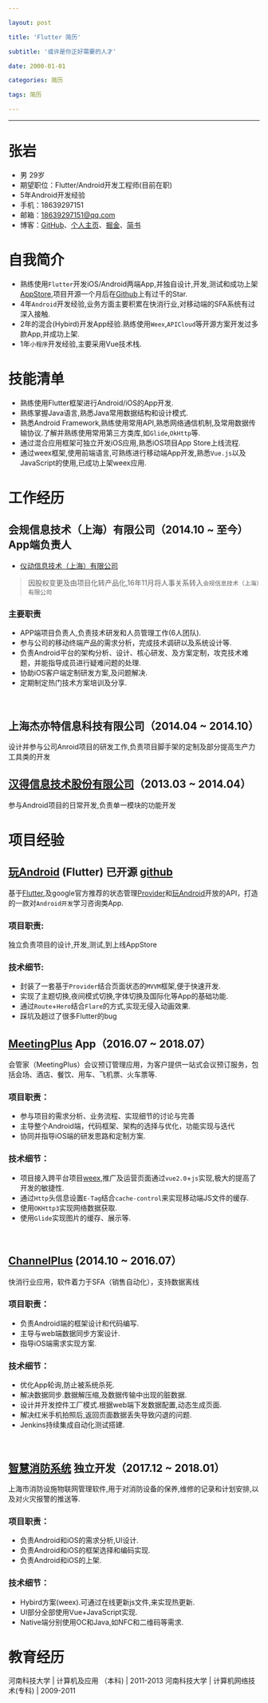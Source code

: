 ```yaml
---

layout: post

title: 'Flutter 简历'

subtitle: '或许是你正好需要的人才'

date: 2000-01-01

categories: 简历

tags: 简历

---
```


---

# 张岩
* 男  29岁
* 期望职位：Flutter/Android开发工程师(目前在职)
* 5年Android开发经验
* 手机：18639297151
* 邮箱：18639297151@qq.com
* 博客：[GitHub](https://github.com/phoenixsky)、[个人主页](http://blog.phoenixsky.cn)、[掘金](https://juejin.im/user/567fe97c60b25aa3dcd4bcc0)、[简书](https://www.jianshu.com/u/145e6297cb26)

# 自我简介
* 熟练使用`Flutter`开发iOS/Android两端App,并独自设计,开发,测试和成功上架[AppStore](https://apps.apple.com/cn/app/id1477299503),项目开源一个月后在[Github](https://github.com/phoenixsky/fun_android_flutter)上有过千的Star.
* 4年`Android`开发经验,业务方面主要积累在快消行业,对移动端的SFA系统有过深入接触.
* 2年的混合(Hybird)开发App经验.熟练使用`Weex`,`APICloud`等开源方案开发过多款App,并成功上架.
* 1年`小程序`开发经验,主要采用Vue技术栈.

# 技能清单
* 熟练使用Flutter框架进行Android/iOS的App开发.
* 熟练掌握Java语言,熟悉Java常用数据结构和设计模式.
* 熟悉Android Framework,熟练使用常用API,熟悉网络通信机制,及常用数据传输协议.了解并熟练使用常用第三方类库,如`Glide`,`OkHttp`等.
* 通过混合应用框架可独立开发iOS应用,熟悉iOS项目App Store上线流程.
* 通过weex框架,使用前端语言,可熟练进行移动端App开发,熟悉`Vue.js`以及JavaScript的使用,已成功上架weex应用.

# 工作经历
## 会规信息技术（上海）有限公司（2014.10 ~ 至今）App端负责人
* [仪动信息技术（上海）有限公司](http://www.meetinglus.cn/)

> 因股权变更及由项目化转产品化,16年11月将人事关系转入`会规信息技术（上海）有限公司`

### 主要职责
  * APP端项目负责人,负责技术研发和人员管理工作(6人团队).
  * 参与公司的移动终端产品的需求分析，完成技术调研以及系统设计等.
  * 负责Android平台的架构分析、设计、核心研发、及方案定制，攻克技术难题，并能指导成员进行疑难问题的处理.
  * 协助iOS客户端定制研发方案,及问题解决.
  * 定期制定热门技术方案培训及分享.
<br/>

## 上海杰亦特信息科技有限公司（2014.04 ~ 2014.10）

  设计并参与公司Anroid项目的研发工作,负责项目脚手架的定制及部分提高生产力工具类的开发

## [汉得信息技术股份有限公司](http://www.hand-china.com/)（2013.03 ~ 2014.04）

  参与Android项目的日常开发,负责单一模块的功能开发

# 项目经验

## [玩Android](https://apps.apple.com/cn/app/id1477299503) (Flutter) 已开源 [github](https://github.com/phoenixsky/fun_android_flutter)

基于[Flutter](https://flutter.dev),及google官方推荐的状态管理[Provider](https://github.com/rrousselGit/provider)和[玩Android](https://wanandroid.com/)开放的API，打造的一款对`Android开发`学习咨询类App.
    
### 项目职责:
独立负责项目的设计,开发,测试,到上线AppStore
### 技术细节:
* 封装了一套基于`Provider`结合页面状态的`MVVM`框架,便于快速开发.
* 实现了主题切换,夜间模式切换,字体切换及国际化等App的基础功能.
* 通过`Route`+`Hero`结合`Flare`的方式,实现无侵入动画效果.
* 踩坑及趟过了很多Flutter的bug

## [MeetingPlus](https://itunes.apple.com/cn/app/meetingplus/id1166489529?mt=8) App（2016.07 ~ 2018.07）

会管家（MeetingPlus）会议预订管理应用，为客户提供一站式会议预订服务，包括会场、酒店、餐饮、用车、飞机票、火车票等.
	
### 项目职责：
* 参与项目的需求分析、业务流程、实现细节的讨论与完善
* 主导整个Android端，代码框架、架构的选择与优化，功能实现与迭代
* 协同并指导iOS端的研发思路和定制方案.
	
### 技术细节：
* 项目接入跨平台项目[weex](http://weex.apache.org/index.html),推广及运营页面通过`vue2.0`+`js`实现,极大的提高了开发的敏捷性.
* 通过`Http`头信息设置`E-Tag`结合`cache-control`来实现移动端JS文件的缓存.
* 使用`OKHttp3`实现网络数据获取.
* 使用`Glide`实现图片的缓存、展示等.
<br/>

## [ChannelPlus](http://www.channelplus.cn/app/downloadPage/mobi) (2014.10 ~ 2016.07）
快消行业应用，软件着力于SFA（销售自动化），支持数据离线
	
### 项目职责：
* 负责Android端的框架设计和代码编写.
* 主导与web端数据同步方案设计.
* 指导iOS端需求实现方案.
	
### 技术细节：
* 优化App轮询,防止被系统杀死.
* 解决数据同步.数据解压缩,及数据传输中出现的脏数据.
* 设计并开发控件工厂模式.根据web端下发数据配置,动态生成页面.
* 解决红米手机拍照后,返回页面数据丢失导致闪退的问题.
* Jenkins持续集成自动化测试搭建.
<br/>

## [智慧消防系统](https://itunes.apple.com/cn/app/fas%E6%99%BA%E6%85%A7%E6%B6%88%E9%98%B2/id1342657762?mt=8) 独立开发（2017.12 ~ 2018.01）

上海市消防设施物联网管理软件,用于对消防设备的保养,维修的记录和计划安排,以及对火灾报警的推送等.
  
### 项目职责：
* 负责Android和iOS的需求分析,UI设计.
* 负责Android和iOS的框架选择和编码实现.
* 负责Android和iOS的上架.
	
### 技术细节：
* Hybird方案(weex).可通过在线更新js文件,来实现热更新.
* UI部分全部使用Vue+JavaScript实现.
* Native端分别使用OC和Java,如NFC和二维码等需求.

# 教育经历
河南科技大学  |  计算机及应用 （本科)  |  2011-2013
河南科技大学  |  计算机网络技术(专科)  |  2009-2011
